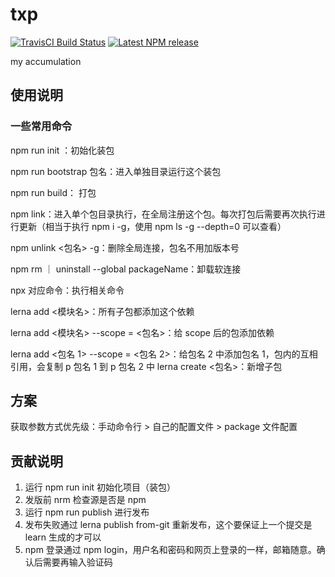 # txp

<!-- [![Build Status](https://www.travis-ci.org/txp1035/txp.svg?branch=master)](https://www.travis-ci.org/txp1035/txp) -->

[![TravisCI Build Status][travis-badge]][travis-badge-url] [![Latest NPM release][npm-badge]][npm-badge-url]

[npm-badge]: https://img.shields.io/npm/v/txp-utils.svg
[npm-badge-url]: https://www.npmjs.com/package/txp-utils
[travis-badge]: https://img.shields.io/travis/txp1035/txp/master.svg
[travis-badge-url]: https://travis-ci.org/txp1035/txp

my accumulation

## 使用说明

### 一些常用命令

npm run init ：初始化装包

npm run bootstrap 包名：进入单独目录运行这个装包

npm run build： 打包

npm link：进入单个包目录执行，在全局注册这个包。每次打包后需要再次执行进行更新（相当于执行 npm i -g，使用 npm ls -g --depth=0 可以查看）

npm unlink <包名> -g：删除全局连接，包名不用加版本号

npm rm ｜ uninstall --global packageName：卸载软连接

npx 对应命令：执行相关命令

lerna add <模块名>：所有子包都添加这个依赖

lerna add <模块名> --scope = <包名>：给 scope 后的包添加依赖

lerna add <包名 1> --scope = <包名 2>：给包名 2 中添加包名 1，包内的互相引用，会复制 p 包名 1 到 p 包名 2 中 lerna create <包名>：新增子包

## 方案

获取参数方式优先级：手动命令行 > 自己的配置文件 > package 文件配置

## 贡献说明

1. 运行 npm run init 初始化项目（装包）
2. 发版前 nrm 检查源是否是 npm
3. 运行 npm run publish 进行发布
4. 发布失败通过 lerna publish from-git 重新发布，这个要保证上一个提交是 learn 生成的才可以
5. npm 登录通过 npm login，用户名和密码和网页上登录的一样，邮箱随意。确认后需要再输入验证码
